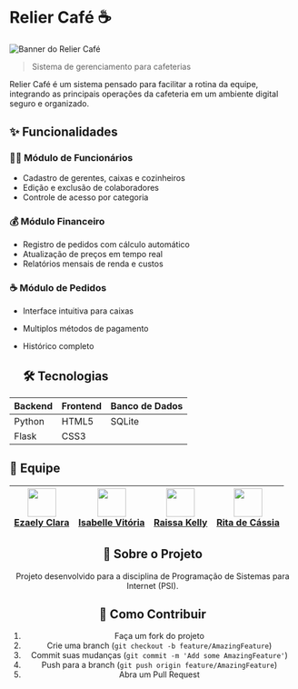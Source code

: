# Relier Café ☕

![Banner do Relier Café](images/photo-1445116572660-236099ec97a0.avif?raw=true)

> Sistema de gerenciamento para cafeterias

Relier Café é um sistema pensado para facilitar a rotina da equipe, integrando as principais operações da cafeteria em um ambiente digital seguro e organizado.

## ✨ Funcionalidades

### 🧑‍💼 Módulo de Funcionários
- Cadastro de gerentes, caixas e cozinheiros
- Edição e exclusão de colaboradores
- Controle de acesso por categoria

### 💰 Módulo Financeiro
- Registro de pedidos com cálculo automático
- Atualização de preços em tempo real
- Relatórios mensais de renda e custos

### ☕ Módulo de Pedidos
- Interface intuitiva para caixas
- Multiplos métodos de pagamento
- Histórico completo


  ## 🛠 **Tecnologias**  
| Backend       | Frontend    | Banco de Dados |  
|---------------|-------------|----------------|  
| Python        | HTML5       | SQLite         |  
| Flask         | CSS3        |                |  



## 👥 **Equipe**  
<div align="center">  

| [<img src="https://avatars.githubusercontent.com/u/178282259?v=4" width="50"><br>Ezaely Clara](https://github.com/Ezaellyclara) | [<img src="https://avatars.githubusercontent.com/u/161459979?v=4" width="50"><br>Isabelle Vitória](https://github.com/Isa3110) | [<img src="https://avatars.githubusercontent.com/u/161459392?v=4" width="50"><br>Raissa Kelly](https://github.com/raiwyzs) | [<img src="https://avatars.githubusercontent.com/u/188400136?v=4" width="50"><br>Rita de Cássia](https://github.com/Ritaaissac) |  
|---------------------------------------------------------------------------------------|------------------------------------------------------------------------------------------|--------------------------------------------------------------------------------------|----------------------------------------------------------------------------------------|  

  

## 📝 Sobre o Projeto

Projeto desenvolvido para a disciplina de Programação de Sistemas para Internet (PSI).

## 📌 Como Contribuir

1. Faça um fork do projeto
2. Crie uma branch (`git checkout -b feature/AmazingFeature`)
3. Commit suas mudanças (`git commit -m 'Add some AmazingFeature'`)
4. Push para a branch (`git push origin feature/AmazingFeature`)
5. Abra um Pull Request
